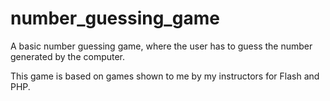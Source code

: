 number_guessing_game
====================

A basic number guessing game, where the user has to guess the number generated by the computer.

This game is based on games shown to me by my instructors for Flash and PHP.
